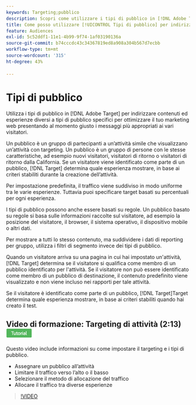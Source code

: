 ```yaml
---
keywords: Targeting;pubblico
description: Scopri come utilizzare i tipi di pubblico in [!DNL Adobe Target] per indirizzare contenuti ed esperienze diversi a tipi di pubblico specifici per ottimizzare le attività di marketing web.
title: Come posso utilizzare [!UICONTROL Tipi di pubblico] per indirizzare contenuti diversi a segmenti specifici?
feature: Audiences
exl-id: 5c52ddf1-11e1-4b99-9f74-1af03190136a
source-git-commit: b74cccdc43c34367819ed8a908a304b567d7ecbb
workflow-type: tm+mt
source-wordcount: '315'
ht-degree: 43%

---
```


# Tipi di pubblico

Utilizza i tipi di pubblico in [!DNL Adobe Target] per indirizzare contenuti ed esperienze diversi a tipi di pubblico specifici per ottimizzare il tuo marketing web presentando al momento giusto i messaggi più appropriati ai vari visitatori.

Un pubblico è un gruppo di partecipanti a un’attività simile che visualizzano un’attività con targeting. Un pubblico è un gruppo di persone con le stesse caratteristiche, ad esempio nuovi visitatori, visitatori di ritorno o visitatori di ritorno dalla California. Se un visitatore viene identificato come parte di un pubblico, [!DNL Target] determina quale esperienza mostrare, in base ai criteri stabiliti durante la creazione dell’attività.

Per impostazione predefinita, il traffico viene suddiviso in modo uniforme tra le varie esperienze. Tuttavia puoi specificare target basati su percentuali per ogni esperienza.

I tipi di pubblico possono anche essere basati su regole. Un pubblico basato su regole si basa sulle informazioni raccolte sul visitatore, ad esempio la posizione del visitatore, il browser, il sistema operativo, il dispositivo mobile o altri dati.

Per mostrare a tutti lo stesso contenuto, ma suddividere i dati di reporting per gruppo, utilizza i filtri di segmento invece dei tipi di pubblico.

Quando un visitatore arriva su una pagina in cui hai impostato un&#39;attività, [!DNL Target] determina se il visitatore si qualifica come membro di un pubblico identificato per l&#39;attività. Se il visitatore non può essere identificato come membro di un pubblico di destinazione, il contenuto predefinito viene visualizzato e non viene incluso nei rapporti per tale attività.

Se il visitatore è identificato come parte di un pubblico, [!DNL Target]Target determina quale esperienza mostrare, in base ai criteri stabiliti quando hai creato il test.

## Video di formazione: Targeting di attività (2:13) ![Icona Tutorial](/help/assets/tutorial.png)

Questo video include informazioni su come impostare il targeting e i tipi di pubblico.

* Assegnare un pubblico all’attività
* Limitare il traffico verso l’alto o il basso
* Selezionare il metodo di allocazione del traffico
* Allocare il traffico tra diverse esperienze

>[!VIDEO](https://video.tv.adobe.com/v/17385)
